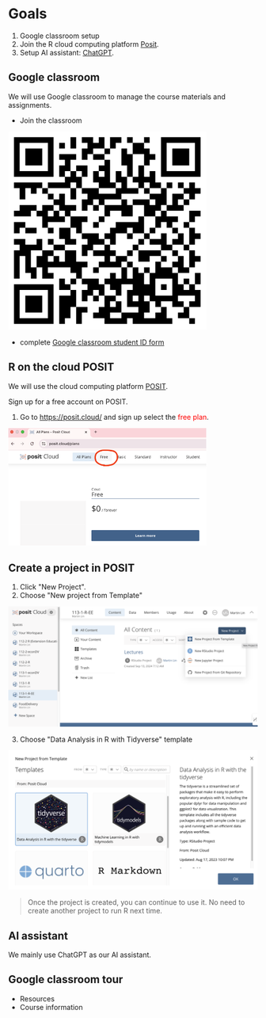 # Goals

1. Google classroom setup
2. Join the R cloud computing platform [Posit](https://posit.cloud).
3. Setup AI assistant: [ChatGPT](https://chatgpt.com/).

## Google classroom

We will use Google classroom to manage the course materials and assignments. 

- Join the classroom
<img src="../img/classroom-invitation-link.png" width="400px">

- complete [Google classroom student ID form](https://docs.google.com/forms/d/e/1FAIpQLScDiEZzT8M2jeRysePz--OB-EomTHTeTNnLtwfqyqj_JHEJWg/viewform?usp=dialog)

## R on the cloud POSIT

We will use the cloud computing platform [POSIT](https://posit.cloud/).

Sign up for a free account on POSIT.

  1. Go to <https://posit.cloud/> and sign up select the <span style="color:red">free plan</span>.

<img src="../img/posit-free-plan.png" width="400px">

## Create a project in POSIT

  1. Click "New Project". 
  2. Choose "New project from Template"
 
![](../img/2024-09-14-09-29-40.png)

  3. Choose "Data Analysis in R with Tidyverse" template

![](../img/2024-09-14-09-31-09.png)

> Once the project is created, you can continue to use it. No need to create another project to run R next time.


## AI assistant

We mainly use ChatGPT as our AI assistant.

## Google classroom tour

  - Resources  
  - Course information

